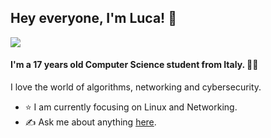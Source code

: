 ## Hey everyone, I'm Luca! 👋
![](https://komarev.com/ghpvc/?username=lucafacchini1)
#### I'm a 17 years old Computer Science student from Italy. 👨‍🎓  
I love the world of algorithms, networking and cybersecurity. 
  
- ⭐ I am currently focusing on Linux and Networking.
- ✍️ Ask me about anything [here](https://github.com/lucafacchini1/lucafacchini1/issues).
